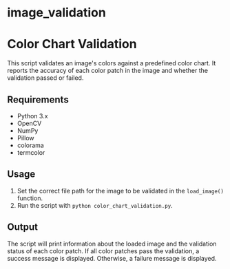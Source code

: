 # image_validation

# Color Chart Validation

This script validates an image's colors against a predefined color chart. It reports the accuracy of each color patch in the image and whether the validation passed or failed.

## Requirements

- Python 3.x
- OpenCV
- NumPy
- Pillow
- colorama
- termcolor

## Usage

1. Set the correct file path for the image to be validated in the `load_image()` function.
2. Run the script with `python color_chart_validation.py`.

## Output

The script will print information about the loaded image and the validation status of each color patch. If all color patches pass the validation, a success message is displayed. Otherwise, a failure message is displayed.
